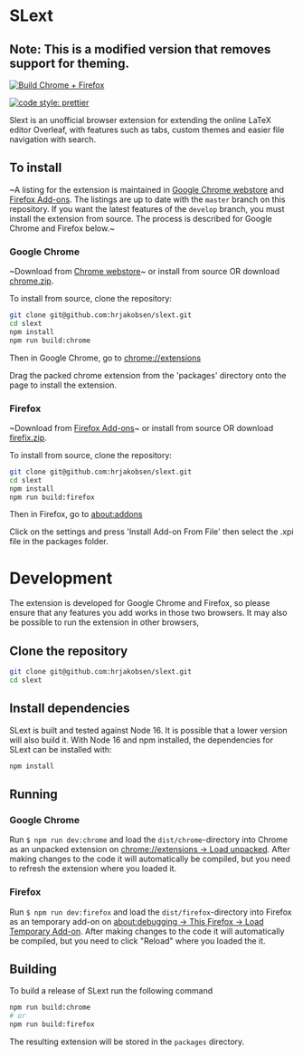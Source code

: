 # SLext

## **Note**: This is a modified version that removes support for theming.

[![Build Chrome + Firefox](https://github.com/hrjakobsen/slext/actions/workflows/build.yml/badge.svg)](https://github.com/hrjakobsen/slext/actions/workflows/build.yml)
<!-- [![Chrome Web Store](https://img.shields.io/chrome-web-store/v/jlajbdlfgkklpjdgnhajdohfjbihming)](https://chrome.google.com/webstore/detail/slext/jlajbdlfgkklpjdgnhajdohfjbihming)
[![Mozilla Add-on](https://img.shields.io/amo/v/slext)](https://addons.mozilla.org/en-US/firefox/addon/slext/) -->
[![code style: prettier](https://img.shields.io/badge/code_style-prettier-ff69b4)](https://github.com/prettier/prettier)

Slext is an unofficial browser extension for extending the online LaTeX editor Overleaf, with features such as tabs, custom themes and easier file navigation with search.

## To install

~A listing for the extension is maintained in [Google Chrome webstore](https://chrome.google.com/webstore/detail/slext/jlajbdlfgkklpjdgnhajdohfjbihming?hl=en) and [Firefox Add-ons](https://addons.mozilla.org/en-US/firefox/addon/slext/). The listings are up to date with the `master` branch on this repository. If you want the latest features of the `develop` branch, you must install the extension from source. The process is described for Google Chrome and Firefox below.~

### Google Chrome

~Download from [Chrome webstore](https://chrome.google.com/webstore/detail/slext/jlajbdlfgkklpjdgnhajdohfjbihming?hl=en)~ or install from source OR download [chrome.zip](https://github.com/chanwutk/slext/raw/build/chrome.zip).

To install from source, clone the repository:

```bash
git clone git@github.com:hrjakobsen/slext.git
cd slext
npm install
npm run build:chrome
```

Then in Google Chrome, go to [chrome://extensions](chrome://extensions)

Drag the packed chrome extension from the 'packages' directory onto the page to install the extension.

### Firefox

~Download from [Firefox Add-ons](https://addons.mozilla.org/en-US/firefox/addon/slext/)~ or install from source OR download [firefix.zip](https://github.com/chanwutk/slext/raw/build/firefox.zip).

To install from source, clone the repository:

```bash
git clone git@github.com:hrjakobsen/slext.git
cd slext
npm install
npm run build:firefox
```

Then in Firefox, go to [about:addons](about:addons)

Click on the settings and press 'Install Add-on From File' then select the .xpi file in the packages folder.

# Development

The extension is developed for Google Chrome and Firefox, so please ensure that any features you add works in those two browsers. It may also be possible to run the extension in other browsers,

## Clone the repository

```bash
git clone git@github.com:hrjakobsen/slext.git
cd slext
```

## Install dependencies

SLext is built and tested against Node 16. It is possible that a lower version will also build it.
With Node 16 and npm installed, the dependencies for SLext can be installed with:

```bash
npm install
```

## Running

### Google Chrome

Run `$ npm run dev:chrome` and load the `dist/chrome`-directory into Chrome as an unpacked extension on [chrome://extensions → Load unpacked](chrome://extensions). After making changes to the code it will automatically be compiled, but you need to refresh the extension where you loaded it.

### Firefox

Run `$ npm run dev:firefox` and load the `dist/firefox`-directory into Firefox as an temporary add-on on [about:debugging → This Firefox → Load Temporary Add-on](about:debugging). After making changes to the code it will automatically be compiled, but you need to click "Reload" where you loaded the it.

## Building

To build a release of SLext run the following command

```bash
npm run build:chrome
# or
npm run build:firefox
```

The resulting extension will be stored in the `packages` directory.
